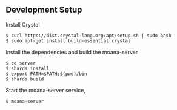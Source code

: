 ## Development Setup

Install Crystal

```
$ curl https://dist.crystal-lang.org/apt/setup.sh | sudo bash
$ sudo apt-get install build-essential crystal
```

Install the dependencies and build the moana-server

```
$ cd server
$ shards install
$ export PATH=$PATH:$(pwd)/bin
$ shards build
```

Start the moana-server service,

```
$ moana-server
```
